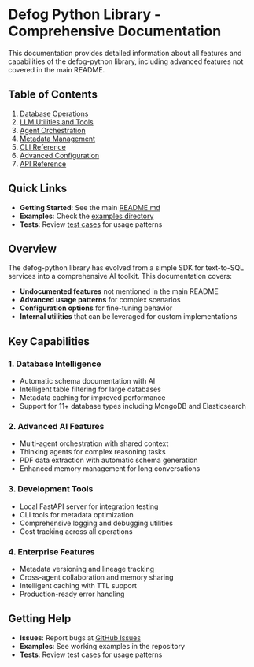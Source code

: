 # Defog Python Library - Comprehensive Documentation

This documentation provides detailed information about all features and capabilities of the defog-python library, including advanced features not covered in the main README.

## Table of Contents

1. [Database Operations](database-operations.md)
2. [LLM Utilities and Tools](llm-utilities.md)
3. [Agent Orchestration](agent-orchestration.md)
4. [Metadata Management](metadata-management.md)
5. [CLI Reference](cli-reference.md)
6. [Advanced Configuration](advanced-configuration.md)
7. [API Reference](api-reference.md)

## Quick Links

- **Getting Started**: See the main [README.md](../README.md)
- **Examples**: Check the [examples directory](../examples/)
- **Tests**: Review [test cases](../tests/) for usage patterns

## Overview

The defog-python library has evolved from a simple SDK for text-to-SQL services into a comprehensive AI toolkit. This documentation covers:

- **Undocumented features** not mentioned in the main README
- **Advanced usage patterns** for complex scenarios
- **Configuration options** for fine-tuning behavior
- **Internal utilities** that can be leveraged for custom implementations

## Key Capabilities

### 1. Database Intelligence
- Automatic schema documentation with AI
- Intelligent table filtering for large databases
- Metadata caching for improved performance
- Support for 11+ database types including MongoDB and Elasticsearch

### 2. Advanced AI Features
- Multi-agent orchestration with shared context
- Thinking agents for complex reasoning tasks
- PDF data extraction with automatic schema generation
- Enhanced memory management for long conversations

### 3. Development Tools
- Local FastAPI server for integration testing
- CLI tools for metadata optimization
- Comprehensive logging and debugging utilities
- Cost tracking across all operations

### 4. Enterprise Features
- Metadata versioning and lineage tracking
- Cross-agent collaboration and memory sharing
- Intelligent caching with TTL support
- Production-ready error handling

## Getting Help

- **Issues**: Report bugs at [GitHub Issues](https://github.com/defog-ai/defog-python/issues)
- **Examples**: See working examples in the repository
- **Tests**: Review test cases for usage patterns